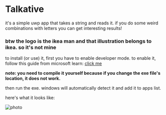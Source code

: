 # Talkative
it's a simple uwp app that takes a string and reads it.
if you do some weird combinations with letters you can get interesting results!
### btw the logo is the ikea man and that illustration belongs to ikea. so it's not mine


to install (or use) it, first you have to enable developer mode. to enable it, follow this guide from microsoft learn: [click me](https://learn.microsoft.com/en-us/windows/apps/get-started/enable-your-device-for-development)

**note: you need to compile it yourself because if you change the exe file's location, it does not work.**

then run the exe. windows will automatically detect it and add it to apps list.

here's what it looks like: 

![photo](https://github.com/sctech-tr/talkative/assets/100468871/0d8d48ee-c903-4773-828e-d02940d1c8c1)

